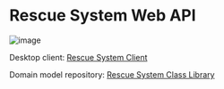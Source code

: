 # Rescue System Web API

![image](https://github.com/user-attachments/assets/2478f5d3-2abe-4933-9108-d2089f071948)

Desktop client:
[Rescue System Client](https://github.com/blugsam/Rescue-System-Client)

Domain model repository:
[Rescue System Class Library](https://github.com/blugsam/Rescue-System-Class-Library)

